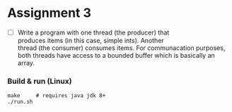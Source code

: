 # Assignment 3

- [ ] Write a program with one thread (the producer) that  
      produces items (in this case, simple ints). Another  
      thread (the consumer) consumes items. For communacation purposes, both threads have access to a bounded buffer which is basically an array.

### Build & run (Linux)
```
make     # requires java jdk 8+
./run.sh
```
